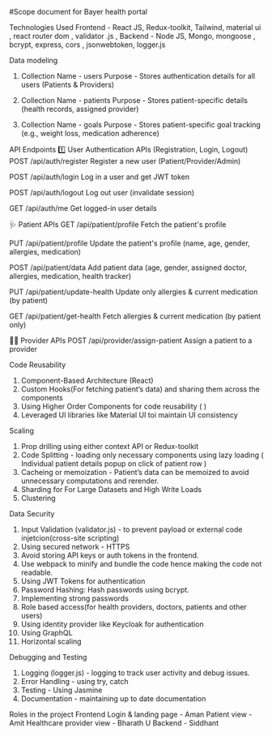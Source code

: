 #Scope document for Bayer health portal

Technologies Used
Frontend - React JS, Redux-toolkit, Tailwind, material ui , react router dom , validator .js , 
Backend - Node JS, Mongo, mongoose , bcrypt, express, cors , jsonwebtoken, logger.js

Data modeling
1. Collection Name - users
   Purpose - Stores authentication details for all users (Patients & Providers)

2. Collection Name - patients
   Purpose - Stores patient-specific details (health records, assigned provider)
 
3. Collection Name - goals
   Purpose - Stores patient-specific goal tracking (e.g., weight loss, medication adherence)



API Endpoints
 1️⃣ User Authentication APIs (Registration, Login, Logout)
POST
/api/auth/register
Register a new user (Patient/Provider/Admin)

POST
/api/auth/login
Log in a user and get JWT token

POST
/api/auth/logout
Log out user (invalidate session)

GET
/api/auth/me
Get logged-in user details


🩺 Patient APIs
GET
/api/patient/profile
Fetch the patient's profile

PUT
/api/patient/profile
Update the patient's profile (name, age, gender, allergies, medication)

POST
/api/patient/data
Add patient data (age, gender, assigned doctor, allergies, medication, health tracker)

PUT
/api/patient/update-health
Update only allergies & current medication (by patient)

GET
/api/patient/get-health
Fetch allergies & current medication (by patient only)

👨‍⚕️ Provider APIs
POST
/api/provider/assign-patient
Assign a patient to a provider




Code Reusability
1. Component-Based Architecture (React)
2. Custom Hooks(For fetching patient’s data) and sharing them across the components
3. Using Higher Order Components for code reusability (  )
4. Leveraged UI libraries like Material UI toi maintain UI consistency



Scaling
1. Prop drilling using either context API or Redux-toolkit
2. Code Splitting - loading only necessary components using lazy loading ( Individual patient details popup on click of patient row )
3. Cacheing or memoization - Patient’s data can be memoized to avoid unnecessary computations and rerender.
4. Sharding for For Large Datasets and High Write Loads
5. Clustering



Data Security
1. Input Validation (validator.js) - to prevent payload or external code injetcion(cross-site scripting)
2. Using secured network - HTTPS
3. Avoid storing API keys or auth tokens in the frontend.
4. Use webpack to minify and bundle the code hence making the code not readable.
5. Using JWT Tokens for authentication
6. Password Hashing: Hash passwords using bcrypt.
7. Implementing strong passwords
8. Role based access(for health providers, doctors, patients and other users)
9. Using identity provider like Keycloak for authentication
10. Using GraphQL
11. Horizontal scaling



Debugging and Testing
1. Logging (logger.js) - logging to track user activity and debug issues.
2. Error Handling - using try, catch
3. Testing - Using Jasmine
4. Documentation - maintaining up to date documentation



Roles in the project
Frontend
  Login & landing page - Aman
  Patient view - Amit
  Healthcare provider view - Bharath U
Backend - Siddhant
 













